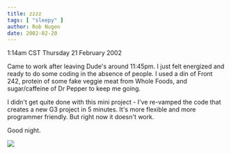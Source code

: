 ```yaml
---
title: zzzz
tags: [ "sleepy" ]
author: Rob Nugen
date: 2002-02-20
---
```


<title></title>
<p class=date>1:14am CST Thursday 21 February 2002</p>

<p>Came to work after leaving Dude's around 11:45pm.  I just felt
energized and ready to do some coding in the absence of people.  I
used a din of Front 242, protein of some fake veggie meat from Whole
Foods, and sugar/caffeine of Dr Pepper to keep me going.</p>

<p>I didn't get quite done with this mini project - I've re-vamped the
code that creates a new G3 project in 5 minutes.  It's more flexible
and more programmer friendly.  But right now it doesn't work.</p>

<p>Good night.</p>

<p><img src='/images/rob/wL-ROB.gif'/></p>

